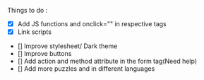 Things to do :

- [X] Add JS functions and onclick="" in respective tags
- [X] Link scripts
- [] Improve stylesheet/ Dark theme
- [] Improve buttons
- [] Add action and method attribute in the form tag(Need help)
- [] Add more puzzles and in different languages
